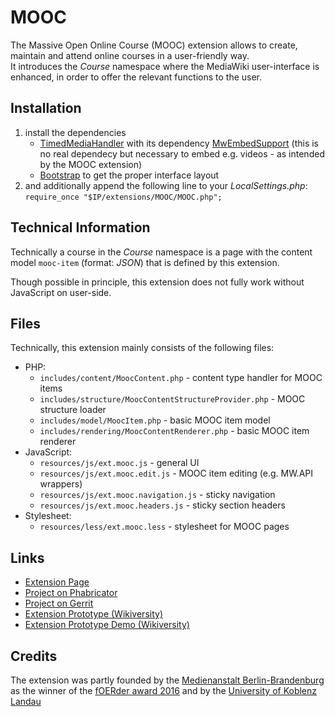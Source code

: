 # MOOC

The Massive Open Online Course (MOOC) extension allows to create, maintain and attend online courses in a user-friendly way.  
It introduces the *Course* namespace where the MediaWiki user-interface is enhanced, in order to offer the relevant functions to the user.

## Installation

1. install the dependencies
   * [TimedMediaHandler](https://www.mediawiki.org/wiki/Extension:TimedMediaHandler) with its dependency [MwEmbedSupport](https://www.mediawiki.org/wiki/Extension:MwEmbedSupport)
   (this is no real dependecy but necessary to embed e.g. videos - as intended by the MOOC extension)
   * [Bootstrap](https://www.mediawiki.org/wiki/Extension:Bootstrap) to get the proper interface layout
1. and additionally append the following line to your *LocalSettings.php*:
   `require_once "$IP/extensions/MOOC/MOOC.php";`

## Technical Information

Technically a course in the *Course* namespace is a page with the content model `mooc-item` (format: *JSON*) that is defined by this extension.

Though possible in principle, this extension does not fully work without JavaScript on user-side.

## Files

Technically, this extension mainly consists of the following files:
* PHP:
  * `includes/content/MoocContent.php` - content type handler for MOOC items
  * `includes/structure/MoocContentStructureProvider.php` - MOOC structure loader
  * `includes/model/MoocItem.php` - basic MOOC item model
  * `includes/rendering/MoocContentRenderer.php` - basic MOOC item renderer
* JavaScript:
  * `resources/js/ext.mooc.js` - general UI
  * `resources/js/ext.mooc.edit.js` - MOOC item editing (e.g. MW.API wrappers)
  * `resources/js/ext.mooc.navigation.js` - sticky navigation
  * `resources/js/ext.mooc.headers.js` - sticky section headers
* Stylesheet:
  * `resources/less/ext.mooc.less` - stylesheet for MOOC pages

## Links

* [Extension Page](https://www.mediawiki.org/wiki/Extension:MOOC)
* [Project on Phabricator](https://phabricator.wikimedia.org/diffusion/1892/repository/master/)
* [Project on Gerrit](https://gerrit.wikimedia.org/r/#/admin/projects/mediawiki/extensions/MOOC)
* [Extension Prototype (Wikiversity)](https://en.wikiversity.org/wiki/Wikiversity:MOOC_Interface)
* [Extension Prototype Demo (Wikiversity)](https://en.wikiversity.org/wiki/Web_Science/Part1:_Foundations_of_the_web/Ethernet)


## Credits
The extension was partly founded by the [Medienanstalt Berlin-Brandenburg](http://www.mabb.de/) as the winner of the [fOERder award 2016](http://open-educational-resources.de/tag/foerder-award-2016/) and by the [University of Koblenz Landau](https://www.uni-koblenz-landau.de/)